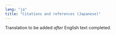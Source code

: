 ```yaml
---
lang: "ja"
title: "Citations and references (Japanese)"
---
```

Translation to be added _after_ English text completed.
